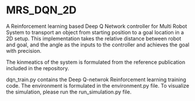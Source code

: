 # MRS_DQN_2D

A Reinforcement learning based Deep Q Network controller for Multi Robot System to transport an object from starting position to a goal location in a 2D setup. This implementation takes the relative distance between robot and goal, and the angle as the inputs to the controller and achieves the goal with precision. 

The kinmeatics of the system is formulated from the reference publication included in the repository. 

dqn_train.py contains the Deep Q-netwrok Reinforcement learning training code. The environment is formulated in the environment.py file. 
To visualize the simulation, please run the run_simulation.py file.
